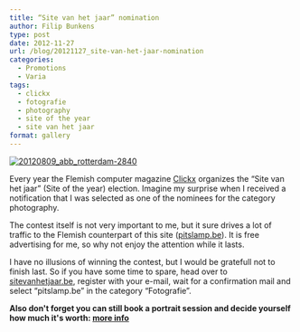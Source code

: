 ```yaml
---
title: “Site van het jaar” nomination
author: Filip Bunkens
type: post
date: 2012-11-27
url: /blog/20121127_site-van-het-jaar-nomination
categories:
  - Promotions
  - Varia
tags:
  - clickx
  - fotografie
  - photography
  - site of the year
  - site van het jaar
format: gallery
---
```

[![20120809_abb_rotterdam-2840][1]](/images/blogposts/20120809_abb_rotterdam_2840.jpg)

Every year the Flemish computer magazine <a href="http://www.clickx.be" title="Clickx" rel="none">Clickx</a> organizes the &#8220;Site van het jaar&#8221; (Site of the year) election. Imagine my surprise when I received a notification that I was selected as one of the nominees for the category photography.

The contest itself is not very important to me, but it sure drives a lot of traffic to the Flemish counterpart of this site (<a href="http://www.pitslamp.be" title="Fotografie PitsLamp" rel="me">pitslamp.be</a>). It is free advertising for me, so why not enjoy the attention while it lasts.

I have no illusions of winning the contest, but I would be gratefull not to finish last. So if you have some time to spare, head over to <a href="http://www.sitevanhetjaar.be/stem.cfm" title="stem - site van het jaar" rel="none">sitevanhetjaar.be</a>, register with your e-mail, wait for a confirmation mail and select &#8220;pitslamp.be&#8221; in the category &#8220;Fotografie&#8221;.

**Also don't forget you can still book a portrait session and decide yourself how much it's worth: <a href="http://www.pitslamp.com/blog/20121122_i-shoot-you-decide" title="I shoot, you decide" rel="me">more info</a>**

 [1]: /images/blogposts/20120809_abb_rotterdam-2840.jpg